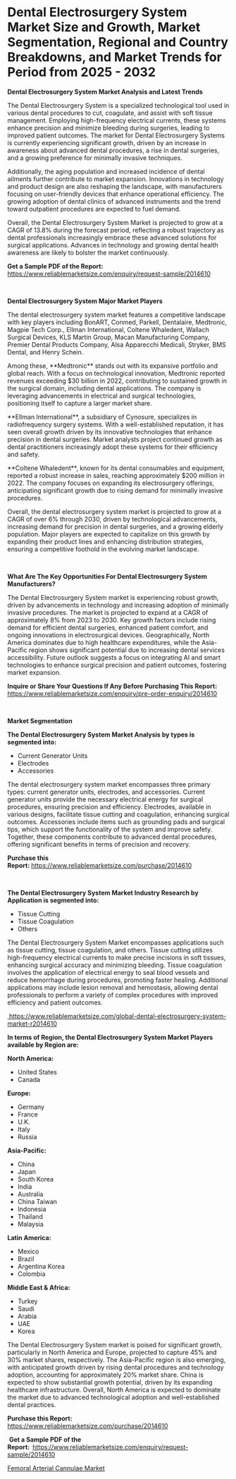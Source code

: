 <p><h1>Dental Electrosurgery System Market Size and Growth, Market Segmentation, Regional and Country Breakdowns, and Market Trends for Period from 2025 -  2032</h1></p><p><strong>Dental Electrosurgery System Market Analysis and Latest Trends</strong></p>
<p><p>The Dental Electrosurgery System is a specialized technological tool used in various dental procedures to cut, coagulate, and assist with soft tissue management. Employing high-frequency electrical currents, these systems enhance precision and minimize bleeding during surgeries, leading to improved patient outcomes. The market for Dental Electrosurgery Systems is currently experiencing significant growth, driven by an increase in awareness about advanced dental procedures, a rise in dental surgeries, and a growing preference for minimally invasive techniques. </p><p>Additionally, the aging population and increased incidence of dental ailments further contribute to market expansion. Innovations in technology and product design are also reshaping the landscape, with manufacturers focusing on user-friendly devices that enhance operational efficiency. The growing adoption of dental clinics of advanced instruments and the trend toward outpatient procedures are expected to fuel demand. </p><p>Overall, the Dental Electrosurgery System Market is projected to grow at a CAGR of 13.8% during the forecast period, reflecting a robust trajectory as dental professionals increasingly embrace these advanced solutions for surgical applications. Advances in technology and growing dental health awareness are likely to bolster the market continuously.</p></p>
<p><strong>Get a Sample PDF of the Report:&nbsp;</strong> <a href="https://www.reliablemarketsize.com/enquiry/request-sample/2014610?utm_campaign=1991&utm_medium=2&utm_source=Github&utm_content=ia&utm_term=17012025&utm_id=dental-electrosurgery-system">https://www.reliablemarketsize.com/enquiry/request-sample/2014610</a></p>
<p>&nbsp;</p>
<p><strong>Dental Electrosurgery System Major Market Players</strong></p>
<p><p>The dental electrosurgery system market features a competitive landscape with key players including BonART, Conmed, Parkell, Dentalaire, Medtronic, Magpie Tech Corp., Ellman International, Coltene Whaledent, Wallach Surgical Devices, KLS Martin Group, Macan Manufacturing Company, Premier Dental Products Company, Alsa Apparecchi Medicali, Stryker, BMS Dental, and Henry Schein.</p><p>Among these, **Medtronic** stands out with its expansive portfolio and global reach. With a focus on technological innovation, Medtronic reported revenues exceeding $30 billion in 2022, contributing to sustained growth in the surgical domain, including dental applications. The company is leveraging advancements in electrical and surgical technologies, positioning itself to capture a larger market share.</p><p>**Ellman International**, a subsidiary of Cynosure, specializes in radiofrequency surgery systems. With a well-established reputation, it has seen overall growth driven by its innovative technologies that enhance precision in dental surgeries. Market analysts project continued growth as dental practitioners increasingly adopt these systems for their efficiency and safety.</p><p>**Coltene Whaledent**, known for its dental consumables and equipment, reported a robust increase in sales, reaching approximately $200 million in 2022. The company focuses on expanding its electrosurgery offerings, anticipating significant growth due to rising demand for minimally invasive procedures.</p><p>Overall, the dental electrosurgery system market is projected to grow at a CAGR of over 6% through 2030, driven by technological advancements, increasing demand for precision in dental surgeries, and a growing elderly population. Major players are expected to capitalize on this growth by expanding their product lines and enhancing distribution strategies, ensuring a competitive foothold in the evolving market landscape.</p></p>
<p>&nbsp;</p>
<p><strong>What Are The Key Opportunities For Dental Electrosurgery System Manufacturers?</strong></p>
<p><p>The Dental Electrosurgery System market is experiencing robust growth, driven by advancements in technology and increasing adoption of minimally invasive procedures. The market is projected to expand at a CAGR of approximately 8% from 2023 to 2030. Key growth factors include rising demand for efficient dental surgeries, enhanced patient comfort, and ongoing innovations in electrosurgical devices. Geographically, North America dominates due to high healthcare expenditures, while the Asia-Pacific region shows significant potential due to increasing dental services accessibility. Future outlook suggests a focus on integrating AI and smart technologies to enhance surgical precision and patient outcomes, fostering market expansion.</p></p>
<p><strong>Inquire or Share Your Questions If Any Before Purchasing This Report:</strong> <a href="https://www.reliablemarketsize.com/enquiry/pre-order-enquiry/2014610?utm_campaign=1991&utm_medium=2&utm_source=Github&utm_content=ia&utm_term=17012025&utm_id=dental-electrosurgery-system">https://www.reliablemarketsize.com/enquiry/pre-order-enquiry/2014610</a></p>
<p>&nbsp;</p>
<p><strong>Market Segmentation</strong></p>
<p><strong>The Dental Electrosurgery System Market Analysis by types is segmented into:</strong></p>
<p><ul><li>Current Generator Units</li><li>Electrodes</li><li>Accessories</li></ul></p>
<p><p>The dental electrosurgery system market encompasses three primary types: current generator units, electrodes, and accessories. Current generator units provide the necessary electrical energy for surgical procedures, ensuring precision and efficiency. Electrodes, available in various designs, facilitate tissue cutting and coagulation, enhancing surgical outcomes. Accessories include items such as grounding pads and surgical tips, which support the functionality of the system and improve safety. Together, these components contribute to advanced dental procedures, offering significant benefits in terms of precision and recovery.</p></p>
<p><strong>Purchase this Report:&nbsp;</strong><a href="https://www.reliablemarketsize.com/purchase/2014610?utm_campaign=1991&utm_medium=2&utm_source=Github&utm_content=ia&utm_term=17012025&utm_id=dental-electrosurgery-system">https://www.reliablemarketsize.com/purchase/2014610</a></p>
<p>&nbsp;</p>
<p><strong>The Dental Electrosurgery System Market Industry Research by Application is segmented into:</strong></p>
<p><ul><li>Tissue Cutting</li><li>Tissue Coagulation</li><li>Others</li></ul></p>
<p><p>The Dental Electrosurgery System Market encompasses applications such as tissue cutting, tissue coagulation, and others. Tissue cutting utilizes high-frequency electrical currents to make precise incisions in soft tissues, enhancing surgical accuracy and minimizing bleeding. Tissue coagulation involves the application of electrical energy to seal blood vessels and reduce hemorrhage during procedures, promoting faster healing. Additional applications may include lesion removal and hemostasis, allowing dental professionals to perform a variety of complex procedures with improved efficiency and patient outcomes.</p></p>
<p><a href="https://www.reliablemarketsize.com/global-dental-electrosurgery-system-market-r2014610?utm_campaign=1991&utm_medium=2&utm_source=Github&utm_content=ia&utm_term=17012025&utm_id=dental-electrosurgery-system">&nbsp;https://www.reliablemarketsize.com/global-dental-electrosurgery-system-market-r2014610</a></p>
<p><strong>In terms of Region, the Dental Electrosurgery System Market Players available by Region are:</strong></p>
<p>
    <p> <strong> North America: </strong>
        <ul>
            <li>United States</li>
            <li>Canada</li>
        </ul>
        </p> 
    <p> <strong> Europe: </strong>
        <ul>
            <li>Germany</li>
            <li>France</li>
            <li>U.K.</li>
            <li>Italy</li>
            <li>Russia</li>
        </ul>
        </p> 
    <p> <strong> Asia-Pacific: </strong>
        <ul>
            <li>China</li>
            <li>Japan</li>
            <li>South Korea</li>
            <li>India</li>
            <li>Australia</li>
            <li>China Taiwan</li>
            <li>Indonesia</li>
            <li>Thailand</li>
            <li>Malaysia</li>
        </ul>
        </p> 
    <p> <strong> Latin America: </strong>
        <ul>
            <li>Mexico</li>
            <li>Brazil</li>
            <li>Argentina Korea</li>
            <li>Colombia</li>
        </ul>
        </p> 
    <p> <strong> Middle East & Africa: </strong>
        <ul>
            <li>Turkey</li>
            <li>Saudi</li>
            <li>Arabia</li>
            <li>UAE</li>
            <li>Korea</li>
        </ul>
    </p>
    </p>
<p><p>The Dental Electrosurgery System market is poised for significant growth, particularly in North America and Europe, projected to capture 45% and 30% market shares, respectively. The Asia-Pacific region is also emerging, with anticipated growth driven by rising dental procedures and technology adoption, accounting for approximately 20% market share. China is expected to show substantial growth potential, driven by its expanding healthcare infrastructure. Overall, North America is expected to dominate the market due to advanced technological adoption and well-established dental practices.</p></p>
<p><strong>Purchase this Report: </strong><a href="https://www.reliablemarketsize.com/purchase/2014610?utm_campaign=1991&utm_medium=2&utm_source=Github&utm_content=ia&utm_term=17012025&utm_id=dental-electrosurgery-system">https://www.reliablemarketsize.com/purchase/2014610</a></p>
<p>&nbsp;<strong>Get a Sample PDF of the Report:&nbsp;&nbsp;</strong><a href="https://www.reliablemarketsize.com/enquiry/request-sample/2014610?utm_campaign=1991&utm_medium=2&utm_source=Github&utm_content=ia&utm_term=17012025&utm_id=dental-electrosurgery-system">https://www.reliablemarketsize.com/enquiry/request-sample/2014610</a></p>
<p><strong></strong></p>
<p><p><a href="https://github.com/YashRP12/Market-Research-Report-List-7/blob/main/femoral-arterial-cannulae-market.md?utm_campaign=1991&utm_medium=2&utm_source=Github&utm_content=ia&utm_term=17012025&utm_id=dental-electrosurgery-system">Femoral Arterial Cannulae Market</a></p></p>